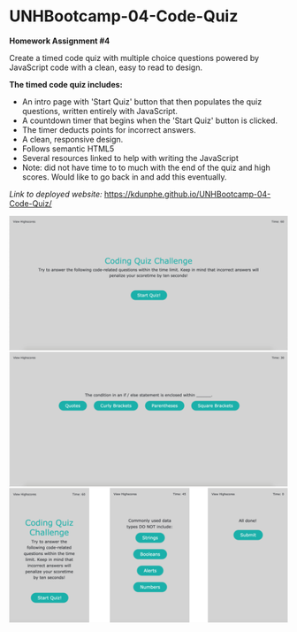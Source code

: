 # UNHBootcamp-04-Code-Quiz

**Homework Assignment #4**

Create a timed code quiz with multiple choice questions powered by JavaScript code with a clean, easy to read to design.

**The timed code quiz includes:**
* An intro page with 'Start Quiz' button that then populates the quiz questions, written entirely with JavaScript.
* A countdown timer that begins when the 'Start Quiz' button is clicked.
* The timer deducts points for incorrect answers.
* A clean, responsive design.
* Follows semantic HTML5
* Several resources linked to help with writing the JavaScript
* Note: did not have time to to much with the end of the quiz and high scores. Would like to go back in and add this eventually.

_Link to deployed website:_ https://kdunphe.github.io/UNHBootcamp-04-Code-Quiz/

![CodeQuizIntro](/assets/CodeQuizIntro.jpg)
![CodeQuizQuestions](/assets/CodeQuizQuestions.jpg)
![CodeQuizResponsive](/assets/CodeQuizResponsive.jpg)